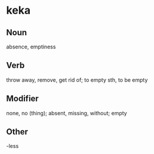 keka
===

Noun
---

absence, emptiness

Verb
---

throw away, remove, get rid of; to empty sth, to be empty

Modifier
---

none, no (thing); absent, missing, without; empty

Other
---

-less